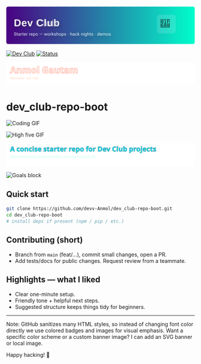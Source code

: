 <!-- Banner image -->
![Dev Club banner](./assets/banner.svg)

<!-- Short, colorful Dev Club starter README. Using badges for color because GitHub strips inline styles. -->

[![Dev Club](https://img.shields.io/badge/Dev%20Club-Active-ff5e3a?style=flat&logo=github&logoColor=white)](https://github.com/devv-Anmol)
[![Status](https://img.shields.io/badge/Status-Starter-4b0082?style=flat&logo=github&logoColor=white)](https://github.com/devv-Anmol/dev_club-repo-boot)

![Name heading](./assets/name_heading.svg)

# dev_club-repo-boot

![Coding GIF](https://media.giphy.com/media/13HgwGsXF0aiGY/giphy.gif)

![High five GIF](https://media.giphy.com/media/l0MYt5jPR6QX5pnqM/giphy.gif)

![Intro content](./assets/intro_content.svg)

![Goals block](./assets/section_goals.svg)

## Quick start

```bash
git clone https://github.com/devv-Anmol/dev_club-repo-boot.git
cd dev_club-repo-boot
# install deps if present (npm / pip / etc.)
```

## Contributing (short)

- Branch from `main` (feat/...), commit small changes, open a PR.
- Add tests/docs for public changes. Request review from a teammate.

## Highlights — what I liked

- Clear one-minute setup.
- Friendly tone + helpful next steps.
- Suggested structure keeps things tidy for beginners.

---

Note: GitHub sanitizes many HTML styles, so instead of changing font color directly we use colored badges and images for visual emphasis. Want a specific color scheme or a custom banner image? I can add an SVG banner or local image.

Happy hacking! 🎉
